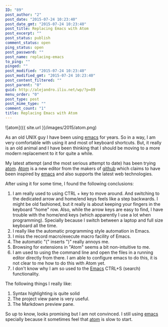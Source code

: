 ```yaml
---
ID: "89"
post_author: "2"
post_date: "2015-07-24 10:23:40"
post_date_gmt: "2015-07-24 10:23:40"
post_title: Replacing Emacs with Atom
post_excerpt: ""
post_status: publish
comment_status: open
ping_status: open
post_password: ""
post_name: replacing-emacs
to_ping: ""
pinged: ""
post_modified: "2015-07-24 10:23:40"
post_modified_gmt: "2015-07-24 10:23:40"
post_content_filtered: ""
post_parent: "0"
guid: http://alejandro.iliu.net/wp/?p=89
menu_order: "0"
post_type: post
post_mime_type: ""
comment_count: "1"
title: Replacing Emacs with Atom
---
```


![atom]({{ site.url }}/images/2015/atom.png)

As an old UNIX guy I have been using
[emacs](https://www.gnu.org/software/emacs/emacs.html) for years.
So in a way, I am very comfortable with using it and most of keyboard
shortcuts. But, it really is an old animal and I have been thinking
that I should be moving to a more modern replacement to it for quite
a while.

My latest attempt (and the most serious attempt to date) has been
trying [atom](http://atom.io/). [Atom](http://atom.io/) is a new
editor from the makers of [github](https://github.com/) which claims
to have been inspired by [emacs](https://www.gnu.org/software/emacs/emacs.html)
and also supports the latest web technologies.

After using it for some time, I found the following conclusions:

1.  I am really used to using CTRL + key to move around. And switching to the dedicated arrow and home/end keys feels like a step backwards. I might be old fashioned, but it really is about keeping your fingers in the keyboard "home" row. Also, while the arrow keys are easy to find, I have trouble with the home/end keys (which apparently I use a lot when programming). Specially because I switch between a laptop and full size keyboard all the time.
2.  I really like the automatic programming style automation in Emacs.
3.  I miss the record macro/execute macro facility of Emacs.
4.  The automatic "(" inserts ")" really annoys me.
5.  Browsing for extensions in "Atom" seems a bit non-intuitive to me.
6.  I am used to using the command line and open the files in a running editor directly from there. I am able to configure emacs to do this, it is not clear to me how to do this with Atom yet.
7.  I don't know why I am so used to the [Emacs](https://www.gnu.org/software/emacs/emacs.html) CTRL+S (search) functionality.

The following things I really like:

1.  Syntax highlighting is quite solid
2.  The project view pane is very useful.
3.  The Markdown preview pane.

So up to know, looks promising but I am not convinced. I still using [emacs](https://www.gnu.org/software/emacs/emacs.html) specially because it sometimes feel that [atom](http://atom.io/) is slow to start.
